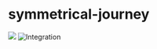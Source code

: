 # symmetrical-journey

![](https://github.com/oginokairan/symmetrical-journey/workflows/test/badge.svg)
![Integration](https://github.com/oginokairan/symmetrical-journey/workflows/test/badge.svg)

